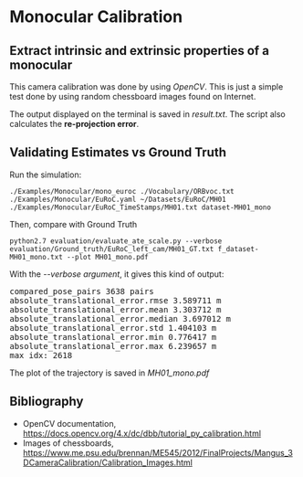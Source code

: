 # Monocular Calibration


## Extract intrinsic and extrinsic properties of a monocular

This camera calibration was done by using *OpenCV*. This is just a simple test done by using random chessboard images found on Internet.

The output displayed on the terminal is saved in *result.txt*. The script also calculates the **re-projection error**.

## Validating Estimates vs Ground Truth

Run the simulation:

`./Examples/Monocular/mono_euroc ./Vocabulary/ORBvoc.txt ./Examples/Monocular/EuRoC.yaml ~/Datasets/EuRoC/MH01 ./Examples/Monocular/EuRoC_TimeStamps/MH01.txt dataset-MH01_mono`


Then, compare with Ground Truth

`python2.7 evaluation/evaluate_ate_scale.py --verbose evaluation/Ground_truth/EuRoC_left_cam/MH01_GT.txt f_dataset-MH01_mono.txt --plot MH01_mono.pdf`

With the *--verbose argument*, it gives this kind of output:

<pre>
compared_pose_pairs 3638 pairs
absolute_translational_error.rmse 3.589711 m
absolute_translational_error.mean 3.303712 m
absolute_translational_error.median 3.697012 m
absolute_translational_error.std 1.404103 m
absolute_translational_error.min 0.776417 m
absolute_translational_error.max 6.239657 m
max idx: 2618
</pre>

The plot of the trajectory is saved in *MH01_mono.pdf*


## Bibliography

- OpenCV documentation, https://docs.opencv.org/4.x/dc/dbb/tutorial_py_calibration.html
- Images of chessboards, https://www.me.psu.edu/brennan/ME545/2012/FinalProjects/Mangus_3DCameraCalibration/Calibration_Images.html
